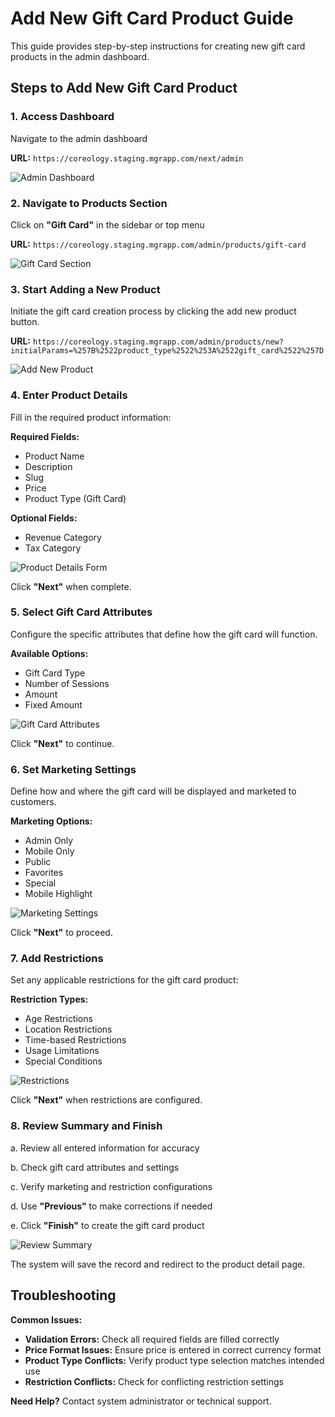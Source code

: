 # Add New Gift Card Product Guide

This guide provides step-by-step instructions for creating new gift card products in the admin dashboard.

## Steps to Add New Gift Card Product

### 1. Access Dashboard

Navigate to the admin dashboard

**URL:** `https://coreology.staging.mgrapp.com/next/admin`

![Admin Dashboard](images/dashboard.png)

### 2. Navigate to Products Section

Click on **"Gift Card"** in the sidebar or top menu

**URL:** `https://coreology.staging.mgrapp.com/admin/products/gift-card`

![Gift Card Section](images/gift-card-section.png)  

### 3. Start Adding a New Product

Initiate the gift card creation process by clicking the add new product button.

**URL:** `https://coreology.staging.mgrapp.com/admin/products/new?initialParams=%257B%2522product_type%2522%253A%2522gift_card%2522%257D`

![Add New Product](images/gift-card-add-new-product.png)

### 4. Enter Product Details

Fill in the required product information:

**Required Fields:**
- Product Name
- Description
- Slug
- Price
- Product Type (Gift Card)

**Optional Fields:**
- Revenue Category
- Tax Category

![Product Details Form](images/gift-card-product-details.png)

Click **"Next"** when complete.

### 5. Select Gift Card Attributes

Configure the specific attributes that define how the gift card will function.

**Available Options:**
- Gift Card Type
- Number of Sessions
- Amount
- Fixed Amount

![Gift Card Attributes](images/gift-card-attributes.png)

Click **"Next"** to continue.

### 6. Set Marketing Settings

Define how and where the gift card will be displayed and marketed to customers.

**Marketing Options:**
- Admin Only
- Mobile Only
- Public
- Favorites
- Special
- Mobile Highlight

![Marketing Settings](images/gift-card-marketing-settings.png)

Click **"Next"** to proceed.

### 7. Add Restrictions

Set any applicable restrictions for the gift card product:

**Restriction Types:**
- Age Restrictions
- Location Restrictions
- Time-based Restrictions
- Usage Limitations
- Special Conditions

![Restrictions](images/gift-card-restrictions.png)

Click **"Next"** when restrictions are configured.

### 8. Review Summary and Finish

a. Review all entered information for accuracy

b. Check gift card attributes and settings

c. Verify marketing and restriction configurations

d. Use **"Previous"** to make corrections if needed

e. Click **"Finish"** to create the gift card product

![Review Summary](images/gift-card-review-summary.png)

The system will save the record and redirect to the product detail page.

## Troubleshooting

**Common Issues:**
- **Validation Errors:** Check all required fields are filled correctly
- **Price Format Issues:** Ensure price is entered in correct currency format
- **Product Type Conflicts:** Verify product type selection matches intended use
- **Restriction Conflicts:** Check for conflicting restriction settings

**Need Help?** Contact system administrator or technical support. 